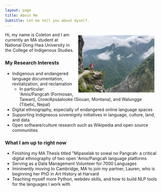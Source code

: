 ```yaml
---
layout: page
title: About Me
Subtitle: Let me tell you about myself.
---
```


<img style="float: right; padding: 10px" src="/assets/img/me-on-taroko-cliff.jpeg" width="50%">
Hi, my name is Coleton and I am currently an MA student at National Dong Hwa University in the College of Indigenous Studies. 

### My Research Interests

- Indigenous and endangered language documentation, revitalization, and reclamation
    - In particular: 'Amis/Pangcah (Formosan, Taiwan), Crow/Apsáalooke (Siouan, Montana), and Walungge (Tibetic, Nepal)
- Digital ethnography, especially of endangered online language spaces
- Supporting Indigneous sovereignty initiatives in language, culture, land, and data
- Open software/culture research such as Wikipedia and open source communities
 
### What I am up to right now

- Finishing my MA Thesis titled "Mipaselak to sowal no Pangcah: a critical digital ethnography of two open 'Amis/Pangcah language platforms
- Serving as a Data Management Volunteer for 7000 Languages
- Imininently moving to Cambridge, MA to join my partner, Lauren, who is beginning her PhD in Art History at Harvard
- Teaching myself more Python, webdev skills, and how to build NLP tools for the languages I work with